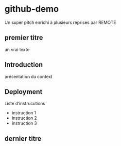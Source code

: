 # github-demo
Un super pitch enrichi à plusieurs reprises par REMOTE

## premier titre 
un vrai texte

## Introduction
présentation du context


## Deployment
Liste d'instrucutions
- instruction 1
- instruction 2
- instruction 3

## dernier titre
